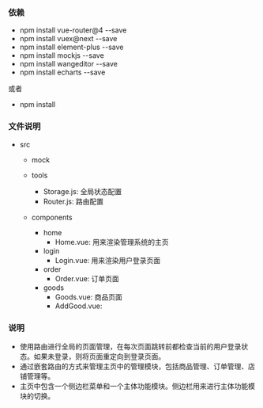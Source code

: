 
### 依赖

- npm install vue-router@4 --save
- npm install vuex@next --save
- npm install element-plus --save
- npm install mockjs --save
- npm install wangeditor --save
- npm install echarts --save

或者
- npm install

### 文件说明

- src
    - mock
        
    - tools
        - Storage.js: 全局状态配置
        - Router.js: 路由配置
    - components
        - home
            - Home.vue: 用来渲染管理系统的主页
        - login
            - Login.vue: 用来渲染用户登录页面
        - order
            - Order.vue: 订单页面
        - goods
            - Goods.vue: 商品页面
            - AddGood.vue: 


### 说明

- 使用路由进行全局的页面管理，在每次页面跳转前都检查当前的用户登录状态。如果未登录，则将页面重定向到登录页面。
- 通过嵌套路由的方式来管理主页中的管理模块，包括商品管理、订单管理、店铺管理等。
- 主页中包含一个侧边栏菜单和一个主体功能模块。侧边栏用来进行主体功能模块的切换。
